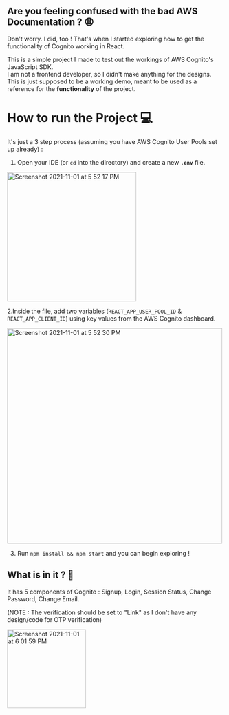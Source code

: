 ## Are you feeling confused with the bad AWS Documentation ? 😩
Don't worry. I did, too ! That's when I started exploring how to get the functionality of Cognito working in React.

This is a simple project I made to test out the workings of AWS Cognito's JavaScript SDK. 
<br>I am not a frontend developer, so I didn't make anything for the designs. <br>This is just supposed to be a working demo, meant to be used as a reference for the **functionality** of the project.

# How to run the Project 💻
It's just a 3 step process (assuming you have AWS Cognito User Pools set up already) :

1. Open your IDE (or `cd` into the directory) and create a new **`.env`** file.

<img width="300" alt="Screenshot 2021-11-01 at 5 52 17 PM" src="https://user-images.githubusercontent.com/46837998/139671028-586b2244-5880-4681-b4a6-7c91741c0021.png">

2.Inside the file, add two variables (`REACT_APP_USER_POOL_ID` & `REACT_APP_CLIENT_ID`) using key values from the AWS Cognito dashboard.

<img width="500" alt="Screenshot 2021-11-01 at 5 52 30 PM" src="https://user-images.githubusercontent.com/46837998/139671398-adb45ffd-d3e7-48ca-be65-87ac7def1aad.png">

3. Run `npm install && npm start` and you can begin exploring !

## What is in it ? 📲
It has 5 components of Cognito : Signup, Login, Session Status, Change Password, Change Email.

(NOTE : The verification should be set to "Link" as I don't have any design/code for OTP verification)

<img width="183" alt="Screenshot 2021-11-01 at 6 01 59 PM" src="https://user-images.githubusercontent.com/46837998/139671859-9434a754-1828-4596-97db-4277f0ccd4eb.png">
